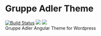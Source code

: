 # Gruppe Adler Theme
[![Build Status](https://travis-ci.org/gruppe-adler/gruppe-adler.de.svg?branch=master)](https://travis-ci.org/gruppe-adler/gruppe-adler.de)
[![](https://img.shields.io/david/gruppe-adler/gruppe-adler.de.svg)](https://david-dm.org/gruppe-adler/gruppe-adler.de)
[![](https://img.shields.io/david/dev/gruppe-adler/gruppe-adler.de.svg)](https://david-dm.org/gruppe-adler/gruppe-adler.de?type=dev)  
Gruppe Adler Angular Theme for Wordpress
